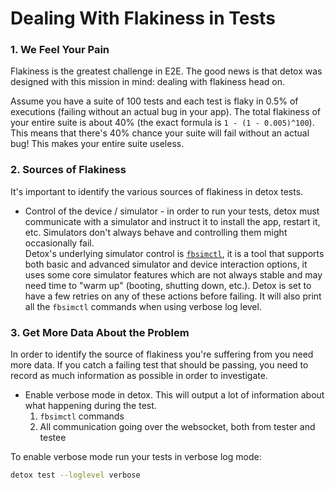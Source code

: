 # Dealing With Flakiness in Tests

### 1. We Feel Your Pain

Flakiness is the greatest challenge in E2E. The good news is that detox was designed with this mission in mind: dealing with flakiness head on.

Assume you have a suite of 100 tests and each test is flaky in 0.5% of executions (failing without an actual bug in your app). The total flakiness of your entire suite is about 40% (the exact formula is `1 - (1 - 0.005)^100`). This means that there's 40% chance your suite will fail without an actual bug! This makes your entire suite useless.

### 2. Sources of Flakiness

It's important to identify the various sources of flakiness in detox tests.

* Control of the device / simulator - in order to run your tests, detox must communicate with a simulator and instruct it to install the app, restart it, etc. Simulators don't always behave and controlling them might occasionally fail. <br> Detox's underlying simulator control is [`fbsimctl`](https://github.com/facebook/FBSimulatorControl/tree/master/fbsimctl), it is a tool that supports both basic and advanced simulator and device interaction options, it uses some core simulator features which are not always stable and may need time to "warm up" (booting, shutting down, etc.). Detox is set to have a few retries on any of these actions before failing. It will also print all the `fbsimctl` commands when using verbose log level.


### 3. Get More Data About the Problem

In order to identify the source of flakiness you're suffering from you need more data. If you catch a failing test that should be passing, you need to record as much information as possible in order to investigate.

* Enable verbose mode in detox. This will output a lot of information about what happening during the test.<br>
	1. `fbsimctl` commands
	2. All communication going over the websocket, both from tester and testee

To enable verbose mode run your tests in verbose log mode:

```sh
detox test --loglevel verbose
```